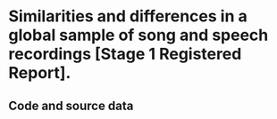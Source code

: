 # Similarities and differences in a global sample of song and speech recordings [Stage 1 Registered Report]. 
## Code and source data
